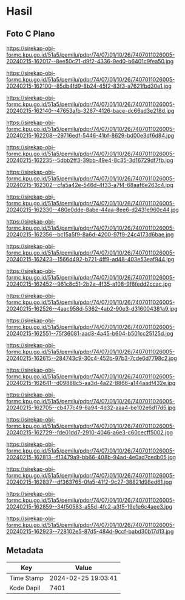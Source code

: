 # Hasil

## Foto C Plano

https://sirekap-obj-formc.kpu.go.id/51a5/pemilu/pdpr/74/07/01/10/26/7407011026005-20240215-162017--8ee50c21-d9f2-4336-9ed0-b6401c9fea50.jpg

https://sirekap-obj-formc.kpu.go.id/51a5/pemilu/pdpr/74/07/01/10/26/7407011026005-20240215-162100--85db4fd9-8b24-45f2-83f3-a7621fbd30e1.jpg

https://sirekap-obj-formc.kpu.go.id/51a5/pemilu/pdpr/74/07/01/10/26/7407011026005-20240215-162140--47653afb-3267-4126-bace-dc66ad3e218d.jpg

https://sirekap-obj-formc.kpu.go.id/51a5/pemilu/pdpr/74/07/01/10/26/7407011026005-20240215-162208--29716edf-5446-41bf-8629-bd00e3df6d84.jpg

https://sirekap-obj-formc.kpu.go.id/51a5/pemilu/pdpr/74/07/01/10/26/7407011026005-20240215-162235--5dbb2ff3-39bb-49e4-8c35-3d16729df7fb.jpg

https://sirekap-obj-formc.kpu.go.id/51a5/pemilu/pdpr/74/07/01/10/26/7407011026005-20240215-162302--cfa5a42e-546d-4f33-a7f4-68aaf6e263c4.jpg

https://sirekap-obj-formc.kpu.go.id/51a5/pemilu/pdpr/74/07/01/10/26/7407011026005-20240215-162330--480e0dde-8abe-44aa-8ee6-d2431e960c44.jpg

https://sirekap-obj-formc.kpu.go.id/51a5/pemilu/pdpr/74/07/01/10/26/7407011026005-20240215-162356--bc15a5f9-8a6d-4200-97f9-24c4173d6bae.jpg

https://sirekap-obj-formc.kpu.go.id/51a5/pemilu/pdpr/74/07/01/10/26/7407011026005-20240215-162423--1566d492-b721-4ff9-ad48-403e53eaf944.jpg

https://sirekap-obj-formc.kpu.go.id/51a5/pemilu/pdpr/74/07/01/10/26/7407011026005-20240215-162452--961c8c51-2b2e-4f35-a108-9f6fedd2ccac.jpg

https://sirekap-obj-formc.kpu.go.id/51a5/pemilu/pdpr/74/07/01/10/26/7407011026005-20240215-162526--4aac958d-5362-4ab2-90e3-d316004381a9.jpg

https://sirekap-obj-formc.kpu.go.id/51a5/pemilu/pdpr/74/07/01/10/26/7407011026005-20240215-162551--75f36081-aad3-4a45-b604-b501cc25125d.jpg

https://sirekap-obj-formc.kpu.go.id/51a5/pemilu/pdpr/74/07/01/10/26/7407011026005-20240215-162615--284743c9-30c4-452b-97b3-7cde6d7798c2.jpg

https://sirekap-obj-formc.kpu.go.id/51a5/pemilu/pdpr/74/07/01/10/26/7407011026005-20240215-162641--d09888c5-aa3d-4a22-8866-a144aadf432e.jpg

https://sirekap-obj-formc.kpu.go.id/51a5/pemilu/pdpr/74/07/01/10/26/7407011026005-20240215-162705--cb477c49-6a94-4d32-aaa4-be102e6d17d5.jpg

https://sirekap-obj-formc.kpu.go.id/51a5/pemilu/pdpr/74/07/01/10/26/7407011026005-20240215-162729--fde01dd7-2910-4046-a6e3-c60cecff5002.jpg

https://sirekap-obj-formc.kpu.go.id/51a5/pemilu/pdpr/74/07/01/10/26/7407011026005-20240215-162813--f13479a9-bb66-408b-94ad-4e0ad7cedb05.jpg

https://sirekap-obj-formc.kpu.go.id/51a5/pemilu/pdpr/74/07/01/10/26/7407011026005-20240215-162837--df363765-0fa5-41f2-9c27-38821d98ed61.jpg

https://sirekap-obj-formc.kpu.go.id/51a5/pemilu/pdpr/74/07/01/10/26/7407011026005-20240215-162859--34f50583-a55d-4fc2-a3f5-19e1e6c4aee3.jpg

https://sirekap-obj-formc.kpu.go.id/51a5/pemilu/pdpr/74/07/01/10/26/7407011026005-20240215-162923--728102e5-87d5-484d-9ccf-babd30b17d13.jpg


## Metadata

| Key        | Value               |
| ---------- | ------------------- |
| Time Stamp | 2024-02-25 19:03:41 |
| Kode Dapil | 7401                |



